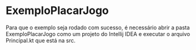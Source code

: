 # ExemploPlacarJogo
Para que o exemplo seja rodado com sucesso, é necessário abrir a pasta ExemploPlacarJogo como um projeto do Intellij IDEA e executar o arquivo Principal.kt que está na src.
